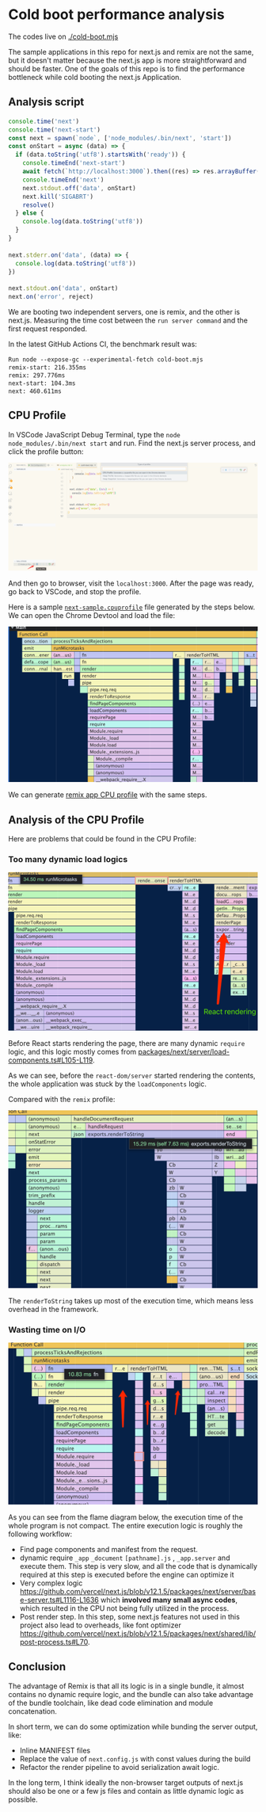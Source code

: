 # Cold boot performance analysis

The codes live on [./cold-boot.mjs](./cold-boot.mjs)

The sample applications in this repo for next.js and remix are not the same, but it doesn't matter because the next.js app is more straightforward and should be faster. One of the goals of this repo is to find the performance bottleneck while cold booting the next.js Application.

## Analysis script

```javascript
console.time('next')
console.time('next-start')
const next = spawn(`node`, ['node_modules/.bin/next', 'start'])
const onStart = async (data) => {
  if (data.toString('utf8').startsWith('ready')) {
    console.timeEnd('next-start')
    await fetch(`http://localhost:3000`).then((res) => res.arrayBuffer())
    console.timeEnd('next')
    next.stdout.off('data', onStart)
    next.kill('SIGABRT')
    resolve()
  } else {
    console.log(data.toString('utf8'))
  }
}

next.stderr.on('data', (data) => {
  console.log(data.toString('utf8'))
})

next.stdout.on('data', onStart)
next.on('error', reject)

```

We are booting two independent servers, one is remix, and the other is next.js. Measuring the time cost between the `run server command` and the first request responded.

In the latest GitHub Actions CI, the benchmark result was:

```
Run node --expose-gc --experimental-fetch cold-boot.mjs
remix-start: 216.355ms
remix: 297.776ms
next-start: 104.3ms
next: 460.611ms
```

## CPU Profile

In VSCode JavaScript Debug Terminal, type the `node node_modules/.bin/next start` and run. Find the next.js server process, and click the profile button:

![vscode-profile](./vscode-profile.png)

And then go to browser, visit the `localhost:3000`. After the page was ready, go back to VSCode, and stop the profile.

Here is a sample [`next-sample.cpuprofile`](./next-sample.cpuprofile) file generated by the steps below. We can open the Chrome Devtool and load the file:

![image-20220429162333685](./next-cpu-profile-chrome.png)

We can generate [remix app CPU profile](./remix-sample.cpuprofile) with the same steps.

## Analysis of the CPU Profile

Here are problems that could be found in the CPU Profile:

### Too many dynamic load logics

![image-20220429171510464](./dynamic-load-profile.png)

Before React starts rendering the page, there are many dynamic `require` logic, and this logic mostly comes from [packages/next/server/load-components.ts#L105-L119](https://github.com/vercel/next.js/blob/v12.1.5/packages/next/server/load-components.ts#L105-L119).

As we can see, before the `react-dom/server` started rendering the contents, the whole application was stuck by the `loadComponents` logic.

Compared with the `remix` profile:

![image-20220429190307277](./remix-render.png)

The `renderToString` takes up most of the execution time, which means less overhead in the framework.

### Wasting time on I/O

![image-20220429191608403](./IO.png)

As you can see from the flame diagram below, the execution time of the whole program is not compact. The entire execution logic is roughly the following workflow:

- Find page components and manifest from the request.
- dynamic require `_app` `_document` `[pathname].js` , `_app.server` and execute them. This step is very slow, and all the code that is dynamically required at this step is executed before the engine can optimize it
- Very complex logic https://github.com/vercel/next.js/blob/v12.1.5/packages/next/server/base-server.ts#L1116-L1636 which **involved many small async codes**, which resulted in the CPU not being fully utilized in the process.
- Post render step. In this step, some next.js features not used in this project also lead to overheads, like font optimizer https://github.com/vercel/next.js/blob/v12.1.5/packages/next/shared/lib/post-process.ts#L70.

## Conclusion

The advantage of Remix is that all its logic is in a single bundle, it almost contains no dynamic require logic, and the bundle can also take advantage of the bundle toolchain, like dead code elimination and module concatenation. 

In short term, we can do some optimization while bunding the server output, like:

- Inline MANIFEST files
- Replace the value of `next.config.js` with const values during the build
- Refactor the render pipeline to avoid serialization await logic.

In the long term, I think ideally the non-browser target outputs of next.js should also be one or a few js files and contain as little dynamic logic as possible.

